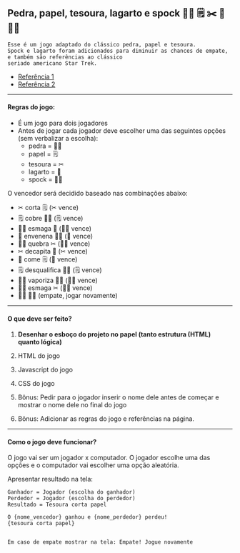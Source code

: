 ## Pedra, papel, tesoura, lagarto e spock 👊🏻 🗒 ✂ 🦎 🖖🏻

```
Esse é um jogo adaptado do clássico pedra, papel e tesoura.
Spock e lagarto foram adicionados para diminuir as chances de empate, e também são referências ao clássico
seriado americano Star Trek.
```

- [Referência 1](http://www.samkass.com/theories/RPSSL.html)
- [Referência 2](https://www.youtube.com/watch?v=GIlmJqc9gaI)

***

#### Regras do jogo:


- É um jogo para dois jogadores
- Antes de jogar cada jogador deve escolher uma das seguintes opções (sem verbalizar a escolha):
  - pedra = 👊🏻
  - papel = 🗒
  - tesoura = ✂
  - lagarto = 🦎
  - spock = 🖖🏻

O vencedor será decidido baseado nas combinações abaixo:

- ✂ corta 🗒 (✂ vence)
- 🗒 cobre 👊🏻 (🗒 vence)
- 👊🏻 esmaga 🦎 (👊🏻 vence)
- 🦎 envenena 🖖🏻 (🦎 vence)
- 🖖🏻 quebra ✂ (🖖🏻 vence)
- ✂ decapita 🦎 (✂ vence)
- 🦎 come 🗒  (🦎  vence)
- 🗒 desqualifica 🖖🏻 (🗒  vence)
- 🖖🏻 vaporiza 👊🏻 (🖖🏻 vence)
- 👊🏻 esmaga ✂ (👊🏻 vence)
- 🖖🏻 🖖🏻 (empate, jogar novamente)

***

#### O que deve ser feito?

1. **Desenhar o esboço do projeto no papel (tanto estrutura (HTML) quanto lógica)**
2. HTML do jogo
3. Javascript do jogo
4. CSS do jogo

5. Bônus: Pedir para o jogador inserir o nome dele antes de começar e mostrar o nome dele no final do jogo
6. Bônus: Adicionar as regras do jogo e referências na página.

***

#### Como o jogo deve funcionar?

O jogo vai ser um jogador x computador.
O jogador escolhe uma das opções e o computador vai escolher uma opção aleatória.

Apresentar resultado na tela:

```
Ganhador = Jogador (escolha do ganhador)
Perdedor = Jogador (escolha do perdedor)
Resultado = Tesoura corta papel

O {nome_vencedor} ganhou e {nome_perdedor} perdeu!
{tesoura corta papel}


Em caso de empate mostrar na tela: Empate! Jogue novamente
```
